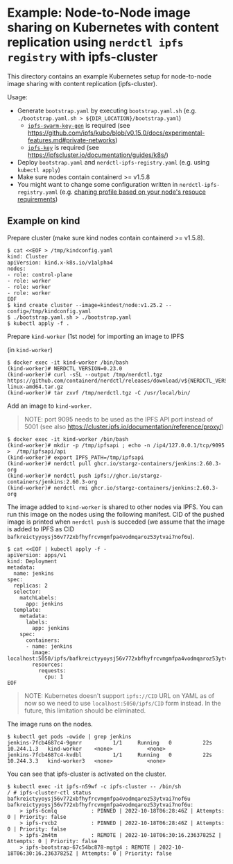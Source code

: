 # Example: Node-to-Node image sharing on Kubernetes with content replication using `nerdctl ipfs registry` with ipfs-cluster

This directory contains an example Kubernetes setup for node-to-node image sharing with content replication (ipfs-cluster).

Usage:
- Generate `bootstrap.yaml` by executing `bootstrap.yaml.sh` (e.g. `./bootstrap.yaml.sh > ${DIR_LOCATION}/bootstrap.yaml`)
  - [`ipfs-swarm-key-gen`](https://github.com/Kubuxu/go-ipfs-swarm-key-gen) is required (see https://github.com/ipfs/kubo/blob/v0.15.0/docs/experimental-features.md#private-networks)
  - [`ipfs-key`](https://github.com/whyrusleeping/ipfs-key) is required (see https://ipfscluster.io/documentation/guides/k8s/)
- Deploy `bootstrap.yaml` and `nerdctl-ipfs-registry.yaml` (e.g. using `kubectl apply`)
- Make sure nodes contain containerd >= v1.5.8
- You might want to change some configuration written in `nerdctl-ipfs-registry.yaml` (e.g. [chaning profile based on your node's resouce requirements](https://docs.ipfs.tech/how-to/default-profile/#available-profiles))

## Example on kind

Prepare cluster (make sure kind nodes contain containerd >= v1.5.8).

```console
$ cat <<EOF > /tmp/kindconfig.yaml
kind: Cluster
apiVersion: kind.x-k8s.io/v1alpha4
nodes:
- role: control-plane
- role: worker
- role: worker
- role: worker
EOF
$ kind create cluster --image=kindest/node:v1.25.2 --config=/tmp/kindconfig.yaml
$ ./bootstrap.yaml.sh > ./bootstrap.yaml
$ kubectl apply -f .
```

Prepare `kind-worker` (1st node) for importing an image to IPFS

(in `kind-worker`)

```console
$ docker exec -it kind-worker /bin/bash
(kind-worker)# NERDCTL_VERSION=0.23.0
(kind-worker)# curl -sSL --output /tmp/nerdctl.tgz https://github.com/containerd/nerdctl/releases/download/v${NERDCTL_VERSION}/nerdctl-${NERDCTL_VERSION}-linux-amd64.tar.gz
(kind-worker)# tar zxvf /tmp/nerdctl.tgz -C /usr/local/bin/
```

Add an image to `kind-worker`.

> NOTE: port 9095 needs to be used as the IPFS API port instead of 5001 (see also https://cluster.ipfs.io/documentation/reference/proxy/)

```console
$ docker exec -it kind-worker /bin/bash
(kind-worker)# mkdir -p /tmp/ipfsapi ; echo -n /ip4/127.0.0.1/tcp/9095 >  /tmp/ipfsapi/api
(kind-worker)# export IPFS_PATH=/tmp/ipfsapi
(kind-worker)# nerdctl pull ghcr.io/stargz-containers/jenkins:2.60.3-org
(kind-worker)# nerdctl push ipfs://ghcr.io/stargz-containers/jenkins:2.60.3-org
(kind-worker)# nerdctl rmi ghcr.io/stargz-containers/jenkins:2.60.3-org
```

The image added to `kind-worker` is shared to other nodes via IPFS.
You can run this image on the nodes using the following manifest.
CID of the pushed image is printed when `nerdctl push` is succeded (we assume that the image is added to IPFS as CID `bafkreictyyoysj56v772xbfhyfrcvmgmfpa4vodmqaroz53ytvai7nof6u`).

```console
$ cat <<EOF | kubectl apply -f -
apiVersion: apps/v1
kind: Deployment
metadata:
  name: jenkins
spec:
  replicas: 2
  selector:
    matchLabels:
      app: jenkins
  template:
    metadata:
      labels:
        app: jenkins
    spec:
      containers:
      - name: jenkins
        image: localhost:5050/ipfs/bafkreictyyoysj56v772xbfhyfrcvmgmfpa4vodmqaroz53ytvai7nof6u
        resources:
          requests:
            cpu: 1
EOF
```

> NOTE: Kubernetes doesn't support `ipfs://CID` URL on YAML as of now so we need to use `localhost:5050/ipfs/CID` form instead. In the future, this limitation should be eliminated.

The image runs on the nodes.

```console
$ kubectl get pods -owide | grep jenkins
jenkins-7fcb4687c4-9gmrr          1/1     Running   0          22s     10.244.1.3   kind-worker    <none>           <none>
jenkins-7fcb4687c4-kvdbl          1/1     Running   0          22s     10.244.3.3   kind-worker3   <none>           <none>
```

You can see that ipfs-cluster is activated on the cluster.

```console
$ kubectl exec -it ipfs-n59wf -c ipfs-cluster -- /bin/sh
/ # ipfs-cluster-ctl status bafkreictyyoysj56v772xbfhyfrcvmgmfpa4vodmqaroz53ytvai7nof6u
bafkreictyyoysj56v772xbfhyfrcvmgmfpa4vodmqaroz53ytvai7nof6u:
    > ipfs-6cmlq           : PINNED | 2022-10-18T06:28:46Z | Attempts: 0 | Priority: false
    > ipfs-rvcb2           : PINNED | 2022-10-18T06:28:46Z | Attempts: 0 | Priority: false
    > ipfs-2m4tm           : REMOTE | 2022-10-18T06:30:16.23637825Z | Attempts: 0 | Priority: false
    > ipfs-bootstrap-67c54bc878-mgtg4 : REMOTE | 2022-10-18T06:30:16.23637825Z | Attempts: 0 | Priority: false
```
